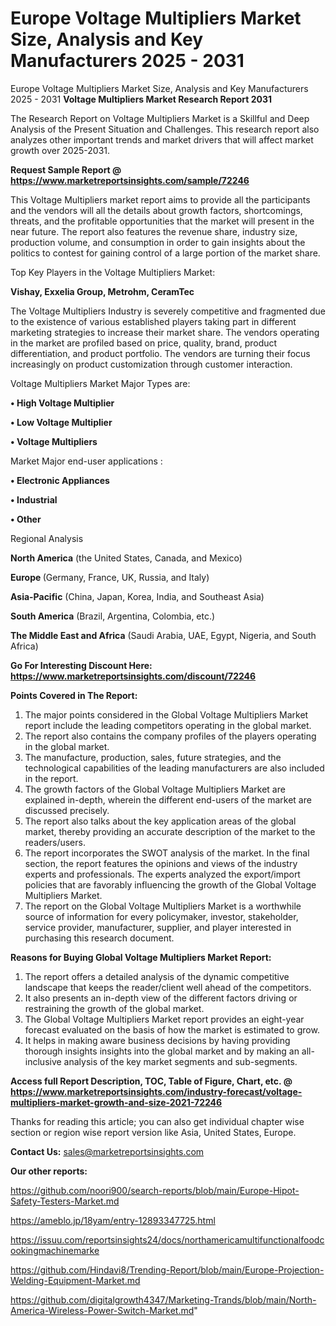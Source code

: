 # Europe Voltage Multipliers Market Size, Analysis and Key Manufacturers 2025 - 2031
Europe Voltage Multipliers Market Size, Analysis and Key Manufacturers 2025 - 2031
<strong>Voltage Multipliers Market Research Report 2031</strong>

The Research Report on Voltage Multipliers Market is a Skillful and Deep Analysis of the Present Situation and Challenges. This research report also analyzes other important trends and market drivers that will affect market growth over 2025-2031.

<strong>Request Sample Report @ <a href=https://www.marketreportsinsights.com/sample/72246>https://www.marketreportsinsights.com/sample/72246</a></strong>

This Voltage Multipliers market report aims to provide all the participants and the vendors will all the details about growth factors, shortcomings, threats, and the profitable opportunities that the market will present in the near future. The report also features the revenue share, industry size, production volume, and consumption in order to gain insights about the politics to contest for gaining control of a large portion of the market share.

Top Key Players in the Voltage Multipliers Market:

<strong>Vishay, Exxelia Group, Metrohm, CeramTec</strong>

The Voltage Multipliers Industry is severely competitive and fragmented due to the existence of various established players taking part in different marketing strategies to increase their market share. The vendors operating in the market are profiled based on price, quality, brand, product differentiation, and product portfolio. The vendors are turning their focus increasingly on product customization through customer interaction.

Voltage Multipliers Market Major Types are:

<strong>• High Voltage Multiplier

• Low Voltage Multiplier

• Voltage Multipliers</strong>

Market Major end-user applications :

<strong>• Electronic Appliances

• Industrial

• Other</strong>

Regional Analysis

</u><strong><b>North America</b></strong> (the United States, Canada, and Mexico)

<strong><b>Europe </b></strong>(Germany, France, UK, Russia, and Italy)

<strong><b>Asia-Pacific</b></strong> (China, Japan, Korea, India, and Southeast Asia)

<strong><b>South America</b></strong> (Brazil, Argentina, Colombia, etc.)

<strong><b>The Middle East and Africa</b></strong> (Saudi Arabia, UAE, Egypt, Nigeria, and South Africa)

<strong>Go For Interesting Discount Here: <a href=https://www.marketreportsinsights.com/discount/72246>https://www.marketreportsinsights.com/discount/72246</a></strong>

<strong>Points Covered in The Report:</strong>
<ol>
  <li>The major points considered in the Global Voltage Multipliers Market report include the leading competitors operating in the global market.</li>
  <li>The report also contains the company profiles of the players operating in the global market.</li>
  <li>The manufacture, production, sales, future strategies, and the technological capabilities of the leading manufacturers are also included in the report.</li>
  <li>The growth factors of the Global Voltage Multipliers Market are explained in-depth, wherein the different end-users of the market are discussed precisely.</li>
  <li>The report also talks about the key application areas of the global market, thereby providing an accurate description of the market to the readers/users.</li>
  <li>The report incorporates the SWOT analysis of the market. In the final section, the report features the opinions and views of the industry experts and professionals. The experts analyzed the export/import policies that are favorably influencing the growth of the Global Voltage Multipliers Market.</li>
  <li>The report on the Global Voltage Multipliers Market is a worthwhile source of information for every policymaker, investor, stakeholder, service provider, manufacturer, supplier, and player interested in purchasing this research document.</li>
</ol>
<strong>Reasons for Buying Global Voltage Multipliers Market Report:</strong>

<ol>
  <li>The report offers a detailed analysis of the dynamic competitive landscape that keeps the reader/client well ahead of the competitors.</li>
  <li>It also presents an in-depth view of the different factors driving or restraining the growth of the global market.</li>
  <li>The Global Voltage Multipliers Market report provides an eight-year forecast evaluated on the basis of how the market is estimated to grow.</li>
  <li>It helps in making aware business decisions by having providing thorough insights insights into the global market and by making an all-inclusive analysis of the key market segments and sub-segments.</li>
</ol>
<strong>Access full Report Description, TOC, Table of Figure, Chart, etc. @ <a href=https://www.marketreportsinsights.com/industry-forecast/voltage-multipliers-market-growth-and-size-2021-72246>https://www.marketreportsinsights.com/industry-forecast/voltage-multipliers-market-growth-and-size-2021-72246</a></strong>


Thanks for reading this article; you can also get individual chapter wise section or region wise report version like Asia, United States, Europe.

<strong>Contact Us:</strong>
sales@marketreportsinsights.com

<strong>Our other reports:</strong>

<a href=https://github.com/noori900/search-reports/blob/main/Europe-Hipot-Safety-Testers-Market.md>https://github.com/noori900/search-reports/blob/main/Europe-Hipot-Safety-Testers-Market.md</a>

<a href=https://ameblo.jp/18yam/entry-12893347725.html>https://ameblo.jp/18yam/entry-12893347725.html</a>

<a href=https://issuu.com/reportsinsights24/docs/northamericamultifunctionalfoodcookingmachinemarke>https://issuu.com/reportsinsights24/docs/northamericamultifunctionalfoodcookingmachinemarke</a>

<a href=https://github.com/Hindavi8/Trending-Report/blob/main/Europe-Projection-Welding-Equipment-Market.md>https://github.com/Hindavi8/Trending-Report/blob/main/Europe-Projection-Welding-Equipment-Market.md</a>

<a href=https://github.com/digitalgrowth4347/Marketing-Trands/blob/main/North-America-Wireless-Power-Switch-Market.md>https://github.com/digitalgrowth4347/Marketing-Trands/blob/main/North-America-Wireless-Power-Switch-Market.md</a>"
